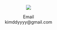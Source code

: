 <p align=center>
  <img src="https://capsule-render.vercel.app/api?type=rounded&color=auto&text=Hi!&height=200&fontsize=70" />
<br>
</p>

<p align="center"
  <Strong>Email</Strong><br>kimddyyyy@gmail.com<br>
</p>
<br>

<p align="center">
  
</p>
<br>
